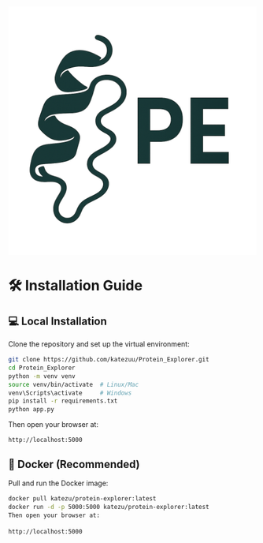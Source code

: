 ![logo](images/logo.png)
# 🛠️ Installation Guide

## 💻 Local Installation

Clone the repository and set up the virtual environment:

```bash
git clone https://github.com/katezuu/Protein_Explorer.git
cd Protein_Explorer
python -m venv venv
source venv/bin/activate  # Linux/Mac
venv\Scripts\activate     # Windows
pip install -r requirements.txt
python app.py
```


Then open your browser at:


```
http://localhost:5000
```

## 🐳 Docker (Recommended)
Pull and run the Docker image:


```bash
docker pull katezu/protein-explorer:latest
docker run -d -p 5000:5000 katezu/protein-explorer:latest
Then open your browser at:

http://localhost:5000
```
